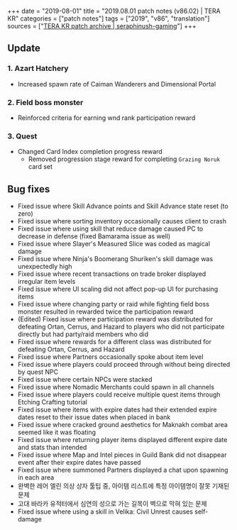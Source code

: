+++
date = "2019-08-01"
title = "2019.08.01 patch notes (v86.02) | TERA KR"
categories = ["patch notes"]
tags = ["2019", "v86", "translation"]
sources = ["[TERA KR patch archive | seraphinush-gaming](/ko/patch/2019/v86-02)"]
+++

## Update

### **1.** Azart Hatchery
- Increased spawn rate of Caiman Wanderers and Dimensional Portal

### **2.** Field boss monster
- Reinforced criteria for earning wnd rank participation reward

### **3.** Quest
- Changed Card Index completion progress reward
  - Removed progression stage reward for completing `Grazing Noruk` card set

## Bug fixes

- Fixed issue where Skill Advance points and Skill Advance state reset (to zero)
- Fixed issue where sorting inventory occasionally causes client to crash
- Fixed issue where using skill that reduce damage caused PC to decrease in defense (fixed Bamarama issue as well)
- Fixed issue where Slayer's Measured Slice was coded as magical damage
- Fixed issue where Ninja's Boomerang Shuriken's skill damage was unexpectedly high
- Fixed issue where recent transactions on trade broker displayed irregular item levels
- Fixed issue where UI scaling did not affect pop-up UI for purchasing items
- Fixed issue where changing party or raid while fighting field boss monster resulted in rewarded twice the participation reward
- (Edited) Fixed issue where participation reward was distributed for defeating Ortan, Cerrus, and Hazard to players who did not participate directly but had party/raid members who did
- Fixed issue where rewards for a different class was distributed for defeating Ortan, Cerrus, and Hazard
- Fixed issue where Partners occasionally spoke about item level
- Fixed issue where players could proceed through without being directed by quest NPC
- Fixed issue where certain NPCs were stacked
- Fixed issue where Nomadic Merchants could spawn in all channels
- Fixed issue where players could receive multiple quest items through Etching Crafting tutorial
- Fixed issue where items with expire dates had their extended expire dates reset to their issue dates when placed in bank
- Fixed issue where cracked ground aesthetics for Maknakh combat area seemed like it was floating
- Fixed issue where returning player items displayed different expire date and stats than intended
- Fixed issue where Map and Intel pieces in Guild Bank did not disappear event after their expire dates have passed
- Fixed issue where summoned Partners displayed a chat upon spawning in each area
- 완벽한 레어 엘린 의상 상자 툴팁 중, 아이템 리스트에 특정 아이템명이 잘못 기재된 문제
- 고대 바라카 유적터에서 심연의 성으로 가는 길목이 벽으로 막혀 있는 문제
- Fixed issue where using a skill in Velika: Civil Unrest causes self-damage
